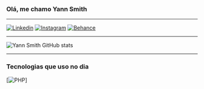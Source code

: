 
### Olá, me chamo Yann Smith
***
[![Linkedin](https://img.shields.io/badge/LinkedIn-0077B5?style=for-the-badge&logo=linkedin&logoColor=white)](https://www.linkedin.com/in/yann-smith-58a210265/)
[![Instagram](https://img.shields.io/badge/Instagram-E4405F?style=for-the-badge&logo=instagram&logoColor=white)](https://www.instagram.com/yannsmithfs/)
[![Behance](https://img.shields.io/badge/-Behance-blue?style=for-the-badge&logo=behance&logoColor=white)](https://www.behance.net/yannsmith)
***
![Yann Smith GitHub stats](https://github.com/yann074)
***
### Tecnologias que uso no dia


[![PHP](https://img.shields.io/badge/PHP-777BB4?style=for-the-badge&logo=php&logoColor=white)]
